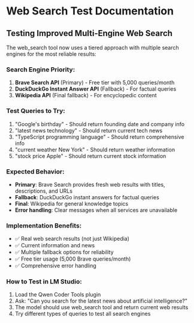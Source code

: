 # Web Search Test Documentation

## Testing Improved Multi-Engine Web Search

The web_search tool now uses a tiered approach with multiple search engines for the most reliable results:

### Search Engine Priority:
1. **Brave Search API** (Primary) - Free tier with 5,000 queries/month
2. **DuckDuckGo Instant Answer API** (Fallback) - For factual queries
3. **Wikipedia API** (Final fallback) - For encyclopedic content

### Test Queries to Try:
1. "Google's birthday" - Should return founding date and company info
2. "latest news technology" - Should return current tech news
3. "TypeScript programming language" - Should return comprehensive info
4. "current weather New York" - Should return weather information
5. "stock price Apple" - Should return current stock information

### Expected Behavior:
- **Primary**: Brave Search provides fresh web results with titles, descriptions, and URLs
- **Fallback**: DuckDuckGo instant answers for factual queries
- **Final**: Wikipedia for general knowledge topics
- **Error handling**: Clear messages when all services are unavailable

### Implementation Benefits:
- ✅ Real web search results (not just Wikipedia)
- ✅ Current information and news
- ✅ Multiple fallback options for reliability
- ✅ Free tier usage (5,000 Brave queries/month)
- ✅ Comprehensive error handling

### How to Test in LM Studio:
1. Load the Qwen Coder Tools plugin 
2. Ask: "Can you search for the latest news about artificial intelligence?"
3. The model should use web_search tool and return current web results
4. Try different types of queries to test all search engines
